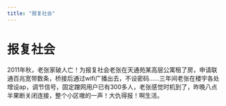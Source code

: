```yaml
---
title: "报复社会"
---
```

# 报复社会

2011年秋，老张家破人亡！为报复社会老张在天通苑某高层公寓租了房，申请联通百兆宽带数条，桥接后通过wifi广播出去，不设密码……三年间老张在楼宇各处增设ap，调节信号，固定蹭网用户已有300多人，老张感觉时机到了，昨晚八点半果断关闭连接，整个小区嗷的一声！大仇得报！啊生活。

